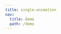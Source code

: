 ```yaml
---
title: single-animation
nav:
  title: Demo
  path: /demo
---
```


<code src="../examples/single-animation.tsx"></code>
